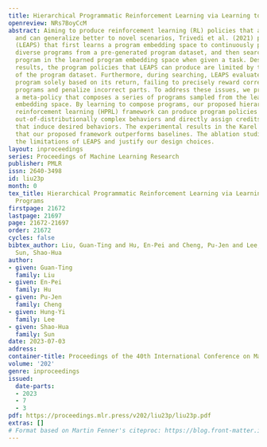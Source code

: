 ```yaml
---
title: Hierarchical Programmatic Reinforcement Learning via Learning to Compose Programs
openreview: NRs7BoyCcM
abstract: Aiming to produce reinforcement learning (RL) policies that are human-interpretable
  and can generalize better to novel scenarios, Trivedi et al. (2021) present a method
  (LEAPS) that first learns a program embedding space to continuously parameterize
  diverse programs from a pre-generated program dataset, and then searches for a task-solving
  program in the learned program embedding space when given a task. Despite the encouraging
  results, the program policies that LEAPS can produce are limited by the distribution
  of the program dataset. Furthermore, during searching, LEAPS evaluates each candidate
  program solely based on its return, failing to precisely reward correct parts of
  programs and penalize incorrect parts. To address these issues, we propose to learn
  a meta-policy that composes a series of programs sampled from the learned program
  embedding space. By learning to compose programs, our proposed hierarchical programmatic
  reinforcement learning (HPRL) framework can produce program policies that describe
  out-of-distributionally complex behaviors and directly assign credits to programs
  that induce desired behaviors. The experimental results in the Karel domain show
  that our proposed framework outperforms baselines. The ablation studies confirm
  the limitations of LEAPS and justify our design choices.
layout: inproceedings
series: Proceedings of Machine Learning Research
publisher: PMLR
issn: 2640-3498
id: liu23p
month: 0
tex_title: Hierarchical Programmatic Reinforcement Learning via Learning to Compose
  Programs
firstpage: 21672
lastpage: 21697
page: 21672-21697
order: 21672
cycles: false
bibtex_author: Liu, Guan-Ting and Hu, En-Pei and Cheng, Pu-Jen and Lee, Hung-Yi and
  Sun, Shao-Hua
author:
- given: Guan-Ting
  family: Liu
- given: En-Pei
  family: Hu
- given: Pu-Jen
  family: Cheng
- given: Hung-Yi
  family: Lee
- given: Shao-Hua
  family: Sun
date: 2023-07-03
address: 
container-title: Proceedings of the 40th International Conference on Machine Learning
volume: '202'
genre: inproceedings
issued:
  date-parts:
  - 2023
  - 7
  - 3
pdf: https://proceedings.mlr.press/v202/liu23p/liu23p.pdf
extras: []
# Format based on Martin Fenner's citeproc: https://blog.front-matter.io/posts/citeproc-yaml-for-bibliographies/
---
```

